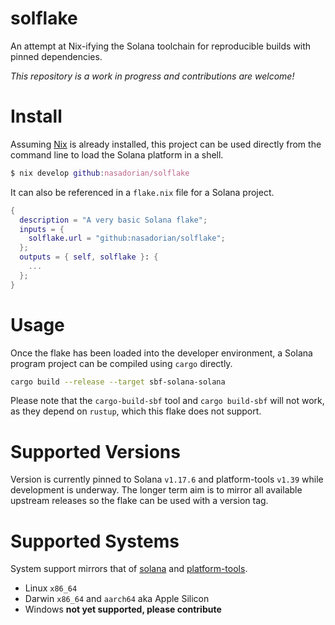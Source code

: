 # solflake

An attempt at Nix-ifying the Solana toolchain for reproducible builds with pinned dependencies.

*This repository is a work in progress and contributions are welcome!*


# Install
Assuming [Nix](nixos.org) is already installed, this project can be used
directly from the command line to load the Solana platform in a shell.

```nix
$ nix develop github:nasadorian/solflake
```

It can also be referenced in a `flake.nix` file for a Solana project.

```nix
{
  description = "A very basic Solana flake";
  inputs = {
    solflake.url = "github:nasadorian/solflake";
  };
  outputs = { self, solflake }: {
    ...
  };
}
```

# Usage
Once the flake has been loaded into the developer environment, a Solana program
project can be compiled using `cargo` directly.

```sh
cargo build --release --target sbf-solana-solana
```

Please note that the `cargo-build-sbf` tool and `cargo build-sbf` will not
work, as they depend on `rustup`, which this flake does not support.

# Supported Versions
Version is currently pinned to Solana `v1.17.6` and platform-tools `v1.39`
while development is underway. The longer term aim is to mirror all available
upstream releases so the flake can be used with a version tag.

# Supported Systems
System support mirrors that of [solana](https://github.com/solana-labs/solana)
and [platform-tools](https://github.com/solana-labs/platform-tools).
* Linux `x86_64`
* Darwin `x86_64` and `aarch64` aka Apple Silicon
* Windows **not yet supported, please contribute**
